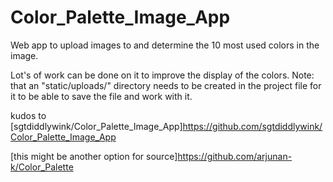 # Color_Palette_Image_App
Web app to upload images to and determine the 10 most used colors in the image.

Lot's of work can be done on it to improve the display of the colors.
Note: that an "static/uploads/" directory needs to be created in the project file for it to be able to save the file and work with it.

kudos to [sgtdiddlywink/Color_Palette_Image_App]https://github.com/sgtdiddlywink/Color_Palette_Image_App

[this might be another option for source]https://github.com/arjunan-k/Color_Palette

